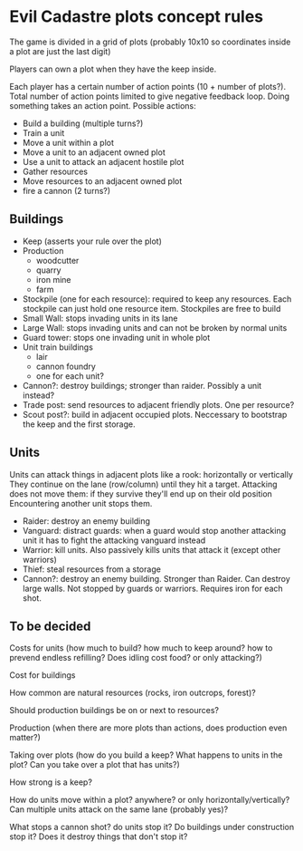 
# Evil Cadastre plots concept rules

The game is divided in a grid of plots (probably 10x10 so coordinates inside a plot are just the last digit)

Players can own a plot when they have the keep inside.

Each player has a certain number of action points (10 + number of plots?).
Total number of action points limited to give negative feedback loop.
Doing something takes an action point.
Possible actions:

- Build a building (multiple turns?)
- Train a unit
- Move a unit within a plot
- Move a unit to an adjacent owned plot
- Use a unit to attack an adjacent hostile plot
- Gather resources
- Move resources to an adjacent owned plot
- fire a cannon (2 turns?)

## Buildings

- Keep (asserts your rule over the plot)
- Production
  - woodcutter
  - quarry
  - iron mine
  - farm
- Stockpile (one for each resource): required to keep any resources. Each stockpile can just hold one resource item. Stockpiles are free to build
- Small Wall: stops invading units in its lane
- Large Wall: stops invading units and can not be broken by normal units
- Guard tower: stops one invading unit in whole plot
- Unit train buildings
  - lair
  - cannon foundry
  - one for each unit?
- Cannon?: destroy buildings; stronger than raider. Possibly a unit instead?
- Trade post: send resources to adjacent friendly plots. One per resource?
- Scout post?: build in adjacent occupied plots. Neccessary to bootstrap the keep and the first storage.

## Units

Units can attack things in adjacent plots like a rook: horizontally or vertically
They continue on the lane (row/column) until they hit a target.
Attacking does not move them: if they survive they'll end up on their old position
Encountering another unit stops them.

- Raider: destroy an enemy building
- Vanguard: distract guards: when a guard would stop another attacking unit it has to fight the attacking vanguard instead
- Warrior: kill units. Also passively kills units that attack it (except other warriors)
- Thief: steal resources from a storage
- Cannon?: destroy an enemy building. Stronger than Raider. Can destroy large walls. Not stopped by guards or warriors. Requires iron for each shot.

## To be decided

Costs for units (how much to build? how much to keep around? how to prevend endless refilling? Does idling cost food? or only attacking?)

Cost for buildings

How common are natural resources (rocks, iron outcrops, forest)?

Should production buildings be on or next to resources?

Production (when there are more plots than actions, does production even matter?)

Taking over plots (how do you build a keep? What happens to units in the plot? Can you take over a plot that has units?)

How strong is a keep?

How do units move within a plot? anywhere? or only horizontally/vertically?
Can multiple units attack on the same lane (probably yes)?

What stops a cannon shot? do units stop it? Do buildings under construction stop it?
Does it destroy things that don't stop it?
